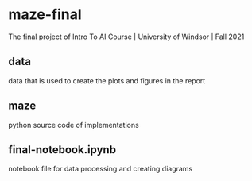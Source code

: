 # maze-final
The final project of Intro To AI Course | University of Windsor | Fall 2021

## data
data that is used to create the plots and figures in the report

## maze
python source code of implementations

## final-notebook.ipynb
notebook file for data processing and creating diagrams

